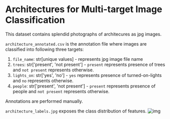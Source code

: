 # Architectures for Multi-target Image Classification

This dataset contains splendid photographs of architecures as jpg images.

`architecture_annotated.csv` is the annotation file where images are classified into following three targets:
1. `file_name`: str[unique values] - represents jpg image file name
2. `trees`: str['present', 'not present'] - `present` represents presence of trees and `not present` represents otherwise.
3. `lights_on`: str['yes', 'no'] - `yes` represents presence of turned-on-lights and `no` represents otherwise.
4. `people`: str['present', 'not present'] - `present` represents presence of people and `not present` represents otherwise.

Annotations are performed manually.

`architecture_labels.jpg` exposes the class distribution of features.
![img](https://raw.githubusercontent.com/RajkumarGalaxy/Architectures/main/architecture_labels.jpg)
